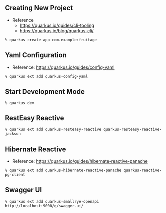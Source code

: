 ## Creating New Project
- Reference
  - https://quarkus.io/guides/cli-tooling
  - https://quarkus.io/blog/quarkus-cli/

```text
% quarkus create app com.example:fruitage
```

## Yaml Configuration
- Reference: https://quarkus.io/guides/config-yaml

```text
% quarkus ext add quarkus-config-yaml
```

## Start Development Mode
```text
% quarkus dev
```
## RestEasy Reactive
```text
% quarkus ext add quarkus-resteasy-reactive quarkus-resteasy-reactive-jackson
```

## Hibernate Reactive
- Reference: https://quarkus.io/guides/hibernate-reactive-panache

```text
% quarkus ext add quarkus-hibernate-reactive-panache quarkus-reactive-pg-client
```

## Swagger UI
```text
% quarkus ext add quarkus-smallrye-openapi 
http://localhost:9000/q/swagger-ui/
```